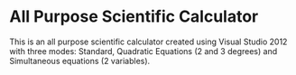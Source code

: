 All Purpose Scientific Calculator
==============================================

This is an all purpose scientific calculator created using Visual Studio 2012 with three modes: Standard, Quadratic Equations (2 and 3 degrees) and Simultaneous equations (2 variables).

